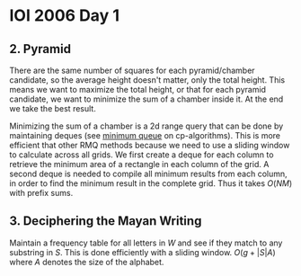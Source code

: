 # IOI 2006 Day 1

## 2. Pyramid
There are the same number of squares for each pyramid/chamber candidate, so the average height doesn't matter, only the total height. This means we want to maximize the total height, or that for each pyramid candidate, we want to minimize the sum of a chamber inside it. At the end we take the best result.

Minimizing the sum of a chamber is a 2d range query that can be done by maintaining deques (see [minimum queue](https://cp-algorithms.com/data_structures/stack_queue_modification.html) on cp-algorithms). This is more efficient that other RMQ methods because we need to use a sliding window to calculate across all grids. We first create a deque for each column to retrieve the minimum area of a rectangle in each column of the grid. A second deque is needed to compile all minimum results from each column, in order to find the minimum result in the complete grid. Thus it takes $O(NM)$ with prefix sums.

## 3. Deciphering the Mayan Writing
Maintain a frequency table for all letters in $W$ and see if they match to any substring in $S$. This is done efficiently with a sliding window. $O(g+|S|A)$ where $A$ denotes the size of the alphabet.